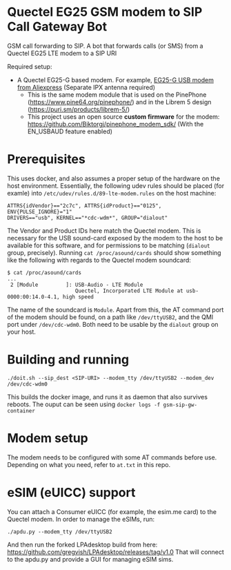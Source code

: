 # Quectel EG25 GSM modem to SIP Call Gateway Bot
GSM call forwarding to SIP. A bot that forwards calls (or SMS) from a Quectel EG25 LTE modem to a SIP URI

Required setup:
  * A Quectel EG25-G based modem. For example, [EG25-G USB modem from Aliexpress](https://www.aliexpress.com/item/4000140639655.html?spm=a2g0s.9042311.0.0.25e94c4dCiFyRj) (Separate IPX antenna required)
    * This is the same modem module that is used on the PinePhone (https://www.pine64.org/pinephone/) and in the Librem 5 design (https://puri.sm/products/librem-5/)
    * This project uses an open source **custom firmware** for the modem: https://github.com/Biktorgj/pinephone_modem_sdk/ (With the EN_USBAUD feature enabled)

# Prerequisites

This uses docker, and also assumes a proper setup of the hardware on the host environment. Essentially, the following udev rules should be placed (for examle) into `/etc/udev/rules.d/89-lte-modem.rules` on the host machine:
```
ATTRS{idVendor}=="2c7c", ATTRS{idProduct}=="0125", ENV{PULSE_IGNORE}="1"
DRIVERS=="usb", KERNEL=="*cdc-wdm*", GROUP="dialout"
```
The Vendor and Product IDs here match the Quectel modem. This is necessary for the USB sound-card exposed by the modem to the host to be available for this software, and for permissions to be matching (`dialout` group, precisely).
Running `cat /proc/asound/cards` should show something like the following with regards to the Quectel modem soundcard:
```
$ cat /proc/asound/cards
...
 2 [Module         ]: USB-Audio - LTE Module
                      Quectel, Incorporated LTE Module at usb-0000:00:14.0-4.1, high speed
```
The name of the soundcard is `Module`.
Apart from this, the AT command port of the modem should be found, on a path like `/dev/ttyUSB2`, and the QMI port under `/dev/cdc-wdm0`. Both need to be usable by the `dialout` group on your host.

# Building and running
```
./doit.sh --sip_dest <SIP-URI> --modem_tty /dev/ttyUSB2 --modem_dev /dev/cdc-wdm0
```
This builds the docker image, and runs it as daemon that also survives reboots. The ouput can be seen using `docker logs -f gsm-sip-gw-container`

# Modem setup
The modem needs to be configured with some AT commands before use. Depending on what
you need, refer to `at.txt` in this repo.

# eSIM (eUICC) support
You can attach a Consumer eUICC (for example, the esim.me card) to the Quectel modem. In order
to manage the eSIMs, run:
```
./apdu.py --modem_tty /dev/ttyUSB2
```

And then run the forked LPAdesktop build from here: https://github.com/gregvish/LPAdesktop/releases/tag/v1.0
That will connect to the apdu.py and provide a GUI for managing eSIM sims.
